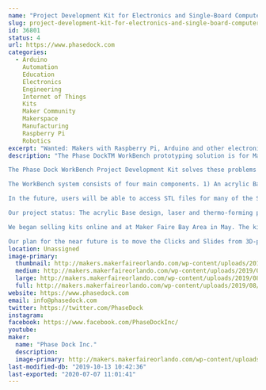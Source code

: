 ```yaml
---
name: "Project Development Kit for Electronics and Single-Board Computer Projects"
slug: project-development-kit-for-electronics-and-single-board-computer-projects
id: 36801
status: 4
url: https://www.phasedock.com
categories:
  - Arduino
    Automation
    Education
    Electronics
    Engineering
    Internet of Things
    Kits
    Maker Community
    Makerspace
    Manufacturing
    Raspberry Pi
    Robotics
excerpt: "Wanted: Makers with Raspberry Pi, Arduino and other electronics projects. The WorkBench Project Development Kit protects your electronics, and makes it easy to manage and transport your project. Plus - you'll be proud to show it off!"
description: "The Phase DockTM WorkBench prototyping solution is for Makers who are working with electronics and single-board computers such as Raspberry Pis and Arduinos. Many times electronics are screwed down to pieces of plywood, or not secured to anything. Screws in plywood make it hard to adjust the placement of components; failing to secure the project leaves it vulnerable to wires pulling out, or pieces getting lost. We have Maker friends who have moderate to large projects underway -- who simply cannot move their projects for fear of breaking a connection.

The Phase Dock WorkBench Project Development Kit solves these problems by creating a modular component-mounting system that lets Makers quickly assemble a wide variety of electronic components in exactly the right position to improve the wiring and button-pushing action. The WorkBench also protects the finished project with a sturdy cover, making it easy to slide the project into a backpack, toss it onto the front seat of a car, or into a box for shipping. And as a bonus, it makes every project look great/fabulous/snazzy/professional/cool/space-shippy, so everyone from a 7-year-old prodigy to a professional engineer can share their work with pride.

The WorkBench system consists of four main components. 1) An acrylic Base with a matrix of holes at precise intervals. 2) Four-legged plastic platforms we call \"Clicks.\" The Clicks securely click into the Base, and can easily be released, moved and repositioned to adjust the placement of the project components on the Base. 3) Plastic adapters that slide onto the Clicks. Single-board computers, sensors, breadboards, and other electronic components can be mounted onto these adapters, which we call \"Slides\". 4) A clear acrylic Cover that snaps onto the Base to protect the entire project and make it easy to transport. 

In the future, users will be able to access STL files for many of the Slides, and be able to design and 3D-print a customized Slide that will then attach to one of the standard Clicks. 

Our project status: The acrylic Base design, laser and thermo-forming production are complete and proven. 3D-printed versions of the Clicks and Slides are complete; these are being used by a number of Makers, Professional Engineers, and STEM Educators with their own electronic projects. 

We began selling kits online and at Maker Faire Bay Area in May. The kit include one Base, one Cover, five Clicks and three Slides, as well as a packet with screws, nuts, and other small parts that make the kit instantly usable. Just add your electronics! 

Our plan for the near future is to move the Clicks and Slides from 3D-printed to injection-molded versions. This will make stronger and better performing versions available at a lower cost to users."
location: Unassigned
image-primary:
  thumbnail: http://makers.makerfaireorlando.com/wp-content/uploads/2019/08/IMG_1282-150x150.jpg
  medium: http://makers.makerfaireorlando.com/wp-content/uploads/2019/08/IMG_1282-300x225.jpg
  large: http://makers.makerfaireorlando.com/wp-content/uploads/2019/08/IMG_1282-1024x768.jpg
  full: http://makers.makerfaireorlando.com/wp-content/uploads/2019/08/IMG_1282.jpg
website: https://www.phasedock.com
email: info@phasedock.com
twitter: https://twitter.com/PhaseDock
instagram: 
facebook: https://www.facebook.com/PhaseDockInc/
youtube: 
maker:
  name: "Phase Dock Inc."
  description:
  image-primary: http://makers.makerfaireorlando.com/wp-content/uploads/2019/08/Logo_Phase-Dock__Special-Use-Square_CMYK.jpg
last-modified-db: "2019-10-13 10:42:36"
last-exported: "2020-07-07 11:01:41"
---
```

